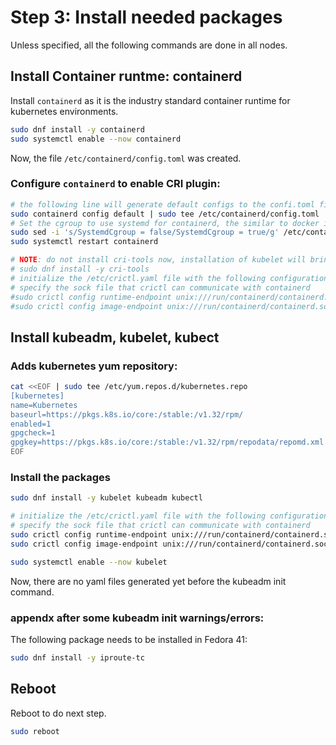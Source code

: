 # Step 3: Install needed packages

Unless specified, all the following commands are done in all nodes.


## Install Container runtme: containerd

Install `containerd` as it is the industry standard container runtime for kubernetes environments.

```bash
sudo dnf install -y containerd
sudo systemctl enable --now containerd
```

Now, the file `/etc/containerd/config.toml` was created.

### Configure `containerd` to enable CRI plugin:

```bash
# the following line will generate default configs to the confi.toml file
sudo containerd config default | sudo tee /etc/containerd/config.toml
# Set the cgroup to use systemd for containerd, the similar to docker is set to the daemon.json
sudo sed -i 's/SystemdCgroup = false/SystemdCgroup = true/g' /etc/containerd/config.toml
sudo systemctl restart containerd

# NOTE: do not install cri-tools now, installation of kubelet will bring the newer version of cri-tools.
# sudo dnf install -y cri-tools
# initialize the /etc/crictl.yaml file with the following configuration
# specify the sock file that crictl can communicate with containerd
#sudo crictl config runtime-endpoint unix:///run/containerd/containerd.sock
#sudo crictl config image-endpoint unix:///run/containerd/containerd.sock

```

## Install kubeadm, kubelet, kubect

### Adds kubernetes yum repository:

```bash
cat <<EOF | sudo tee /etc/yum.repos.d/kubernetes.repo
[kubernetes]
name=Kubernetes
baseurl=https://pkgs.k8s.io/core:/stable:/v1.32/rpm/
enabled=1
gpgcheck=1
gpgkey=https://pkgs.k8s.io/core:/stable:/v1.32/rpm/repodata/repomd.xml.key
EOF
```

### Install the packages

```bash
sudo dnf install -y kubelet kubeadm kubectl

# initialize the /etc/crictl.yaml file with the following configuration
# specify the sock file that crictl can communicate with containerd
sudo crictl config runtime-endpoint unix:///run/containerd/containerd.sock
sudo crictl config image-endpoint unix:///run/containerd/containerd.sock

sudo systemctl enable --now kubelet
```

Now, there are no yaml files generated yet before the kubeadm init command.


### appendx after some kubeadm init warnings/errors:

The following package needs to be installed in Fedora 41:

```bash
sudo dnf install -y iproute-tc
```

## Reboot

Reboot to do next step.

```bash
sudo reboot
```

